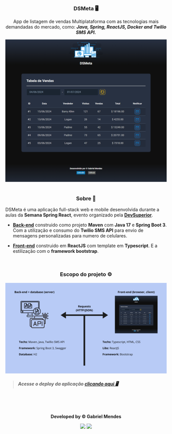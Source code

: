 <div align="center">

### **DSMeta** 🖥️

App de listagem de vendas Multiplataforma com as tecnologias mais demandadas do mercado, como: _**Java, Spring, ReactJS, Docker and Twilio SMS API.**_

<img width="600px" src="./documents/Main.png"/>

</div>

#

<div align="center">

### **Sobre** 📝

</div>

DSMeta é uma aplicação full-stack web e mobile desenvolvida durante a aulas da **Semana Spring React**, evento organizado pela **[DevSuperior](https://devsuperior.com.br)**.

- **[Back-end](https://github.com/Biellms/DSMeta/tree/main/backend)** construido como projeto **Maven** com **Java 17** e **Spring Boot 3**. Com a utilização e consumo do **Twilio SMS API** para envio de mensagens personalizadas para numero de celulares. 

- **[Front-end](https://github.com/Biellms/DSMeta/tree/main/frontend)** construido em **ReactJS** com template em **Typescript**. E a estilização com o **framework bootstrap**.

<br>

<div align="center">

### **Escopo do projeto** ⚙️

<img width="600px" src="./documents/Project Scope.png"/>

</div>
  
> ##### Acesse o deploy da aplicação [clicando aqui 🖥️](https://github.com/Biellms)

<br>

#

<div align="center">

**Developed by © Gabriel Mendes**

<a href="https://www.linkedin.com/in/gabriel-mendes-0706ab1b8" target="_blank"><img src="https://img.shields.io/badge/-Linkedin-blue" width="50px" target="_blank"></a> <a href="https://github.com/Biellms" target="_blank"><img src="https://img.shields.io/badge/-Github-gray" width="43px" target="_blank"></a>

</div>
